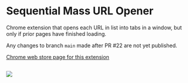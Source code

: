 # Sequential Mass URL Opener
Chrome extension that opens each URL in list into tabs in a window, but only if prior pages have finished loading.

Any changes to branch `main` made after PR #22 are not yet published.

[Chrome web store page for this extension](https://chrome.google.com/webstore/detail/openurlswhenloaded/lgffephbjkjmkdipchghjadbeppgojhk)

##
![](https://i.imgur.com/rxZPLFo.png)
